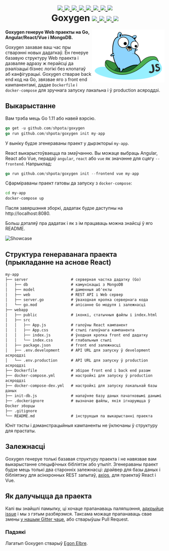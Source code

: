 <h1 align="center">
    <a href="https://github.com/Shpota/goxygen/tree/master/.github/README.md">
        <img height="20px" src="https://cdnjs.cloudflare.com/ajax/libs/flag-icon-css/3.4.6/flags/4x3/gb.svg">
    </a>
    <a href="https://github.com/Shpota/goxygen/tree/master/.github/README_zh.md">
        <img height="20px" src="https://cdnjs.cloudflare.com/ajax/libs/flag-icon-css/3.4.6/flags/4x3/cn.svg">
    </a>
    <a href="https://github.com/Shpota/goxygen/tree/master/.github/README_ua.md">
        <img height="20px" src="https://cdnjs.cloudflare.com/ajax/libs/flag-icon-css/3.4.6/flags/4x3/ua.svg">
    </a>
    <a href="https://github.com/Shpota/goxygen/tree/master/.github/README_ru.md">
        <img height="20px" src="https://cdnjs.cloudflare.com/ajax/libs/flag-icon-css/3.4.6/flags/4x3/ru.svg">
    </a>
    <a href="https://github.com/Shpota/goxygen/tree/master/.github/README_ko.md">
        <img height="20px" src="https://cdnjs.cloudflare.com/ajax/libs/flag-icon-css/3.4.6/flags/4x3/kr.svg">
    </a>
    <a href="https://github.com/Shpota/goxygen/tree/master/.github/README_pt-br.md">
        <img height="20px" src="https://cdnjs.cloudflare.com/ajax/libs/flag-icon-css/3.4.6/flags/4x3/br.svg">
    </a>
    <a href="https://github.com/Shpota/goxygen/tree/master/.github/README_by.md">
        <img height="25px" src="https://cdnjs.cloudflare.com/ajax/libs/flag-icon-css/3.4.6/flags/4x3/by.svg">
    </a>
    <a href="https://github.com/Shpota/goxygen/tree/master/.github/README_fr.md">
        <img height="20px" src="https://cdnjs.cloudflare.com/ajax/libs/flag-icon-css/3.4.6/flags/4x3/fr.svg">
    </a>
    <br>
    Goxygen
    <a href="https://github.com/Shpota/goxygen/actions?query=workflow%3Abuild">
        <img src="https://github.com/Shpota/goxygen/workflows/build/badge.svg">
    </a>
    <a href="https://github.com/Shpota/goxygen/releases">
        <img src="https://img.shields.io/badge/version-v0.2.1-green">
    </a>
    <a href="https://gitter.im/goxygen/community">
        <img src="https://badges.gitter.im/goxygen/community.svg">
    </a>
    <a href="https://github.com/Shpota/goxygen/pulls">
        <img src="https://img.shields.io/badge/PRs-welcome-brightgreen.svg?style=flat-square">
    </a>
</h1>

<img src="../templates/react.webapp/src/logo.svg" align="right" width="230px" alt="goxygen logo">

**Goxygen генеруе Web праекты на Go, Angular/React/Vue і MongoDB.**

Goxygen захавае ваш час пры стварэнні новых дадаткаў. Ён генеруе 
базавую структуру Web праекта і дазваляе адразу ж перайсці да 
рэалізацыі бізнес логікі без клопатаў аб канфігурацыі. Goxygen
стварае back end код на Go, звязвае яго з front end кампанентамі,
дадае `Dockerfile` і `docker-compose` для зручнага запуску
лакальна і ў production асяроддзі.

## Выкарыстанне

Вам трэба мець Go 1.11 або навей вэрсію.
```go
go get -u github.com/shpota/goxygen
go run github.com/shpota/goxygen init my-app
```
У выніку будзе згенераваны праект у дырэкторыі `my-app`.

React выкарыстоўваецца па змаўчанню. Вы можаце выбраць Angular, React
або Vue, перадаў `angular`, `react` або `vue` як значэнне для
сцягу `--frontend`. Напрыклад:

```go
go run github.com/shpota/goxygen init --frontend vue my-app
```

Сфарміраваны праект гатовы да запуску з `docker-compose`: 
```sh
cd my-app
docker-compose up
```
Пасля завяршэння зборкі, дадатак будзе даступны на
http://localhost:8080.

Больш дэталяў пра дадатак і як з ім працаваць можна знайсці ў 
яго README.

![Showcase](showcase.gif)

## Структура генераванага праекта (прыкладанне на аснове React)

    my-app
    ├── server                   # серверная частка дадатку (Go)
    │   ├── db                   # камунікацыі з MongoDB
    │   ├── model                # даменныя аб'екты
    │   ├── web                  # REST API і Web сервер
    │   ├── server.go            # ўваходная кропка сервернага кода
    │   └── go.mod               # апісанне Go модуля і залежнасці
    ├── webapp                    
    │   ├── public               # іконкі, статычныя файлы і index.html
    │   ├── src                       
    │   │   ├── App.js           # галоўны React кампанент
    │   │   ├── App.css          # стылі галоўнага кампанента
    │   │   ├── index.js         # ўходная кропка front end дадатку          
    │   │   └── index.css        # глабальныя стылі
    │   ├── package.json         # front end залежнасці
    │   ├── .env.development     # API URL для запуску ў development асяроддзі
    │   └── .env.production      # API URL для запуску ў production асяроддзі
    ├── Dockerfile               # збірае front end і back end разам
    ├── docker-compose.yml       # настройкі для запуску ў production асяроддзі
    ├── docker-compose-dev.yml   # настройкі для запуску лакальнай базы даных
    ├── init-db.js               # напаўняе базу даных пачатковымі данымі
    ├── .dockerignore            # вызначае файлы, якія ігнаруюцца ў Docker зборцы
    ├── .gitignore
    └── README.md                # інструкцыя па выкарыстанні праекта

Юніт тэсты і дэманстрацыйныя кампаненты не ўключаны ў структуру для прастаты.

## Залежнасці

Goxygen генеруе толькі базавая структуру праекта і не навязвае
вам выкарыстанне спецыфічных бібліятэк або утыліт. Згенераваны
праект будзе мець толькі два старонніх залежнасці: драйвер для базы
даных і бібліятэку для асінхронных REST запытаў,
[axios](https://github.com/axios/axios), для праектаў React і Vue.

## Як далучыцца да праекта

Калі вы знайшлі памылку, ці хочаце прапанаваць паляпшэння,
[адкрыйце issue](https://github.com/Shpota/goxygen/issues) і мы з гэтым 
разбярэмся. Таксама можаце прапанаваць свае змены
[у нашым Gitter чаце](https://gitter.im/goxygen/community), або
стварыўшы Pull Request. 

### Падзякі

Лагатып Goxygen стварыў [Egon Elbre](https://twitter.com/egonelbre).
